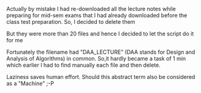 Actually by mistake I had re-downloaded all the lecture notes while preparing for mid-sem exams
that I had already downloaded before the class test preparation. So, I decided to delete them

But they were more than 20 files and hence I decided to let the script do it for me

Fortunately the filename had "DAA_LECTURE" (DAA stands for Design and Analysis of Algorithms) in common. So,it hardly
became a task of 1 min which earlier I had to find manually each file and then delete.

Laziness saves human effort. Should this abstract term also be considered as a "Machine" ;-P 
